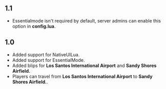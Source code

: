 ## 1.1

- Essentialmode isn't required by default, server admins can enable this option in **config.lua**.

## 1.0

- Added support for NativeUILua.
- Added support for EssentialMode.
- Added blips for **Los Santos International Airport** and **Sandy Shores Airfield.**
- Players can travel from **Los Santos International Airport** to **Sandy Shores Airfield.**.